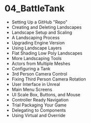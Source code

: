 # 04_BattleTank

* Setting Up a GitHub "Repo"
* Creating and Deleting Landscapes
* Landscape Setup and Scaling
* A Landscaping Process
* Upgrading Engine Version
* Using Landscape Layers
* Flat Shading Low Poly Landscapes
* More Landscaping Tools
* Actors from Multiple Meshes
* Configuring a Tank
* 3rd Person Camera Control
* Fixing Third Person Camera Rotation
* User Interface in Unreal
* Main Menu Screens
* UI Scale Box, Buttons, and Mouse
* Controller Ready Navigation
* Trial Packaging Your Game
* Delegating to Components
* Using Virtual and Override